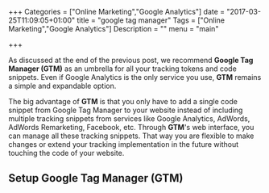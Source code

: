 +++
Categories = ["Online Marketing","Google Analytics"]
date = "2017-03-25T11:09:05+01:00"
title = "google tag manager"
Tags = ["Online Marketing","Google Analytics"]
Description = ""
menu = "main"

+++

As discussed at the end of the previous post,
we recommend **Google Tag Manager (GTM)** as an umbrella for all your tracking
tokens and code snippets. Even if Google Analytics is the only service you use,
**GTM** remains a simple and expandable option.

The big advantage of **GTM** is that you only have to add a single code
snippet from Google Tag Manager to your website instead of including multiple
tracking snippets from services like Google Analytics, AdWords,
AdWords Remarketing, Facebook, etc. Through **GTM**'s web interface, you can
manage all these tracking snippets. That way you are flexible to make changes
or extend your tracking implementation in the future without touching the
code of your website.

## Setup Google Tag Manager (GTM)
